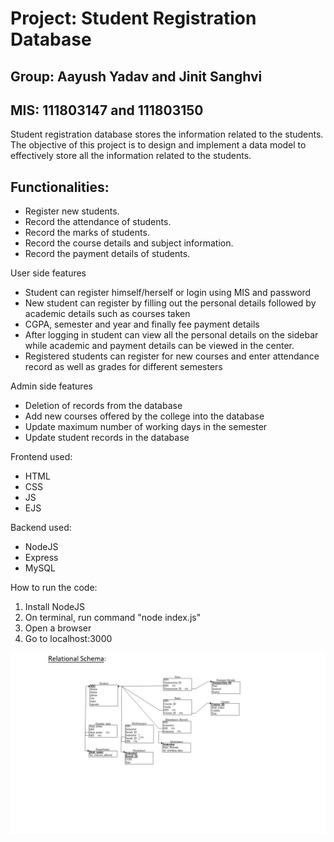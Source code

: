 # Project: Student Registration Database

## Group: Aayush Yadav and Jinit Sanghvi
## MIS: 111803147 and 111803150

   Student registration database stores the information related to the students.
   The objective of this project is to design and implement a data model to effectively store all the information related to the students.   
   
   ## Functionalities:
   <ul>
      <li>Register new students.</li>
      <li>Record the attendance of students.</li>
      <li>Record the marks of students.</li>
      <li>Record the course details and subject information.</li>
      <li>Record the payment details of students.</li>
   </ul>

   User side features
   <ul>
   <li>Student can register himself/herself or login using MIS and password</li>
   <li>New student can register by filling out the personal details followed by academic details such as courses taken</li>
   <li>CGPA, semester and year and finally fee payment details</li>
   <li>After logging in student can view all the personal details on the sidebar while academic and payment details can be viewed in the center.</li> 
   <li>Registered students can register for new courses and enter attendance record as well as grades for different semesters</li>
   </ul>
   
   Admin side features
   
   <ul>
   <li>Deletion of records from the database</li>
   <li>Add new courses offered by the college into the database</li>
   <li>Update maximum number of working days in the semester</li>
   <li>Update student records in the database</li>
   </ul>

   Frontend used:
   
   <ul>
      <li>HTML</li>
      <li>CSS</li>
      <li>JS</li>
      <li>EJS</li>
   </ul>
   
   Backend used: 
   <ul>
      <li>NodeJS</li>
      <li>Express</li>
      <li>MySQL</li>
   </ul>
   
   How to run the code:
   <ol>
      <li>Install NodeJS</li>
      <li>On terminal, run command "node index.js"</li>
      <li>Open a browser</li>
      <li>Go to localhost:3000</li>
   </ol>
  
   ![Relational_Schema](snapshots/Relational_schema.png)

